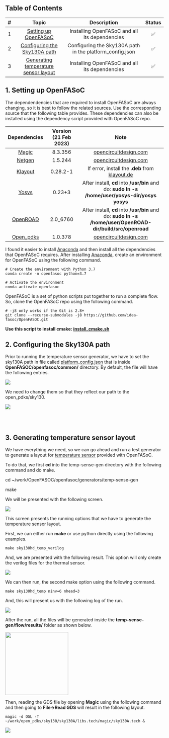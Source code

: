## Table of Contents 
| #  |         Topic          |   Description        | Status
|:--:|:-------------------------:|:--------------------:|:-----:|
| 1  | [Setting up OpenFASoC]()      | Installing OpenFASoC and all its dependencies |:white_check_mark:|
| 2  | [Configuring the Sky130A path]()      | Configuring the Sky130A path in the platform_config.json |:white_check_mark:|
| 3  | [Generating temperature sensor layout]()      | Installing OpenFASoC and all its dependencies |:white_check_mark:|



## 1. Setting up OpenFASoC

The dependendencies that are required to install OpenFASoC are always changing, so it is best to follow the related sources. Use the corresponding source that the following table provides. These dependencies can also be installed using the dependency script provided with OpenFASoC repo.

|  Dependencies | Version (21 Feb 2023) |             Note                    |
|:-------------:|:----------------------:|:-----------------------------------:|
| [Magic](https://github.com/RTimothyEdwards/magic)  |8.3.356| [opencircuitdesign.com](http://opencircuitdesign.com/magic/index.html)|
| [Netgen](https://github.com/RTimothyEdwards/netgen)|1.5.244|[opencircuitdesign.com](http://opencircuitdesign.com/netgen/index.html)|
| [Klayout](https://github.com/KLayout/klayout)|0.28.2-1|If error, install the **.deb** from [klayout.de](https://www.klayout.de/build.html)|
| [Yosys](https://github.com/The-OpenROAD-Project/yosys)|0.23+3|After install, **cd** into **/usr/bin** and do: **sudo ln -s /home/user/yosys-dir/yosys yosys**|
| [OpenROAD](https://github.com/The-OpenROAD-Project/OpenROAD)|2.0_6760|After install, **cd** into **/usr/bin** and do: **sudo ln -s /home/user/OpenROAD-dir/build/src/openroad**|
| [Open_pdks](https://github.com/RTimothyEdwards/open_pdks)|1.0.378|[opencircuitdesign.com](http://opencircuitdesign.com/open_pdks/)|

I found it easier to install [Anaconda](https://www.anaconda.com/products/distribution) and then install all the dependencies that OpenFASoC requires. After installing [Anaconda](https://www.anaconda.com/products/distribution), create an environment for OpenFASoC using the following command. 
```
# Create the environment with Python 3.7
conda create -n openfasoc python=3.7

# Activate the environment
conda activate openfasoc
```

OpenFASoC is a set of python scripts put together to run a complete flow. So, clone the OpenFASoC repo using the following command. 

```
# -j8 only works if the Git is 2.8+
git clone --recurse-submodules -j8 https://github.com/idea-fasoc/OpenFASOC.git
```

**Use this script to install cmake: [install_cmake.sh](./script/install_cmake.sh)** 

## **2. Configuring the Sky130A path**
Prior to running the temperature sensor generator, we have to set the sky130A path in file called [platform_config.json](https://github.com/idea-fasoc/OpenFASOC/blob/main/openfasoc/common/platform_config.json) that is inside **OpenFASOC/openfasoc/common/** directory. By default, the file will have the following entries.

<img src="./images/platform_config.jpg">

We need to change them so that they reflect our path to the open_pdks/sky130.

<img src="./images/platform_config1.jpg">


<br><br>

## **3. Generating temperature sensor layout**

We have everything we need, so we can go ahead and run a test generator to generate a layout for [temperature sensor](https://github.com/idea-fasoc/OpenFASOC/tree/main/openfasoc/generators/temp-sense-gen) provided with OpenFASoC.

To do that, we first **cd** into the temp-sense-gen directory with the following command and do make.

cd ~/work/OpenFASOC/openfasoc/generators/temp-sense-gen

make

We will be presented with the following screen. 

<img src="./images/openfasoc_welcome.jpg">

This screen presents the running options that we have to generate the temperature sensor layout. 

First, we can either run **make** or use python directly using the following examples. 

```
make sky130hd_temp_verilog
```

And, we are presented with the following result. This option will only create the verilog files for the thermal sensor.

<img src="./images/make_verilog.jpg">

We can then run, the second make option using the following command. 

```
make sky130hd_temp ninv=6 nhead=3
```

And, this will present us with the following log of the run. 

<img src="./images/make_sky130.jpg">

After the run, all the files will be generated inside the **temp-sense-gen/flow/results/** folder as shown below. 

<img width=200 src="./images/file_list.jpg">

Then, reading the GDS file by opening **Magic** using the following command and then going to **File->Read GDS** will result in the following layout.

```
magic -d OGL -T ~/work/open_pdks/sky130/sky130A/libs.tech/magic/sky130A.tech &
```

<img src="./images/temp_gds.jpg">
